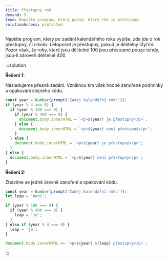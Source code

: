 ```yaml
---
title: Přestupný rok
demand: 3
lead: Napište program, který pozná, který rok je přestupný.
solutionAccess: protected
---
```


Napište program, který po zadání kalendářního roku vypíše, zda jde o rok přestupný, či nikoliv. Letopočet je přestupný, pokud je dělitelný čtyřmi. Pozor však, že roky, které jsou dělitelné 100 jsou přestupné pouze tehdy, jsou-li zároveň dělitelné 400.

:::solution

**Řešení 1:**

Následujeme přesně zadání. Vzniknou tím však hodně zanořené podmínky a opakování stejného kódu.

```js
const year = Number(prompt('Zadej kalendářní rok:'));
if (year % 4 === 0) {
  if (year % 100 === 0) {
    if (year % 400 === 0) {
      document.body.innerHTML = `<p>${year} je přestupný</p>`;
    } else {
      document.body.innerHTML = `<p>${year} není přestupný</p>`;
    }
  } else {
    document.body.innerHTML = `<p>${year} je přestupný</p>`;
  }
} else {
  document.body.innerHTML = `<p>${year} není přestupný</p>`;
}
```

**Řešení 2:**

Zbavíme se jedné úrovně zanoření a opakování kódu.

```js
const year = Number(prompt('Zadej kalendářní rok:'));
let leap = 'není';

if (year % 100 === 0) {
  if (year % 400 === 0) {
    leap = 'je';
  }
} else if (year % 4 === 0) {
  leap = 'je';
}

document.body.innerHTML += `<p>${year} ${leap} přestupný</p>`;
```

:::
